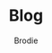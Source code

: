 ---
layout: post
title: Blog
author: Brodie
section: blog
categories: [blog, brodie]
audience: ''
keywords: ''
goals: ''
actions: ''
---